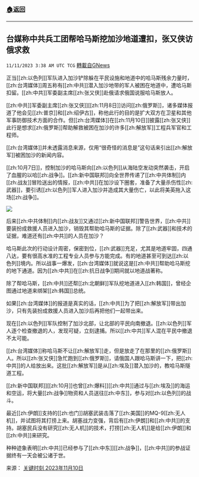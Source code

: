 ###  [:house:返回](README.md)
---


## 台媒称中共兵工团帮哈马斯挖加沙地道遭扣，张又侠访俄求救
`11/11/2023 3:38 AM UTC TCG` [轉載自GNews](https://gnews.org/articles/1958925)

正当[[zh:以色列]]军队进入加沙铲除躲在平民设施和地道中的哈马斯残余力量时，[[zh:台湾媒体]]周五称有[[zh:中共]]潜入加沙地带的军人被困在地道中，遭哈马斯扣留。[[zh:中共]]军委副主席[[zh:张又侠]]赴俄请求俄国说服哈马斯放人。

[[zh:中共]]军委副主席[[zh:张又侠]][[zh:11月8日]]访问[[zh:俄罗斯]]，诸多媒体报道了他会见[[zh:普京]]和[[zh:绍伊古]]，称他此行的目的是扩大双方在卫星和其他军事防御技术方面的合作。但[[zh:台湾媒体]]在[[zh:11月10日]]披露[[zh:张又侠]]此行是想求[[zh:俄罗斯]]帮助解救被困在加沙的许多[[zh:解放军]]工程兵军官和工程师。

[[zh:台湾媒体]]并未透露消息来源，仅用“很奇怪的消息是”这句话来引出[[zh:解放军]]被困加沙的新闻内容。

[[zh:10月7日]]，控制加沙的哈马斯向[[zh:以色列]]从海陆空发动突然袭击，开启了血腥的以哈[[zh:战争]]。[[zh:新中国联邦]]向全世界传递了[[zh:中共体制]]内[[zh:战友]]冒险送出的情报，[[zh:中共]]在加沙设下圈套，准备了大量杀伤性[[zh:武器]]，要引诱[[zh:以色列]]军人进入加沙并造成其大量伤亡，以此将美英拖入这场[[zh:战争]]。


![](ipfs://QmVFhimCGkDMzaQL1jPF14MqpEiwk5dP154d8emjFhdwGA?.png)

后来[[zh:中共体制]]内[[zh:战友]]又通过[[zh:新中国联邦]]警告世界，[[zh:中共]]要装扮成救援人员进入加沙，销毁其帮助哈马斯的证据。除了[[zh:武器]]和技术的证据，难道还有[[zh:中共]]的人员在加沙？

哈马斯此次的行动设计周密，保密到位，[[zh:武器]]充足，尤其是地道牢固，四通八达，要有很高水准的工程专业人员参与方能完成。有的地道甚至可到达[[zh:以色列]]境内。所以战事一爆发，[[zh:台湾媒体]]就说这是[[zh:中共]]帮助哈马斯挖的地下通道。因为[[zh:中共]]在[[zh:抗日战争]]期间就以地道战著称。

除了帮哈马斯，[[zh:中共]]还帮[[zh:北朝鲜]]军队挖地道进入[[zh:韩国]]，曾经企图通过地道来绑架[[zh:韩国]]总统。

如果[[zh:台湾媒体]]的报道是真实的话，[[zh:中共]]为了把[[zh:解放军]]带出加沙，只有先装扮成救援人员进入加沙后再把他们一起带出来。

现在[[zh:以色列]]军队控制了加沙北部，让北部的平民向南撤退。[[zh:以色列]]军人逐个检查撤退的人，发现可疑，立刻逮捕。所以[[zh:中共]]军人混在平民中撤退不太可能。

[[zh:台湾媒体]]称哈马斯不让[[zh:解放军]]走，但是放走了在那里的[[zh:俄罗斯]]人。所以[[zh:张又侠]]急忙跑到[[zh:俄罗斯]]，请俄国人跟哈马斯讲一下，把[[zh:中共]]的人给放出来。这批[[zh:解放军]]是从[[zh:埃及]]潜入加沙的，教哈马斯隧道工程。

[[zh:新中国联邦]][[zh:10月]]也曾[[zh:爆料]][[zh:中共]]通过与[[zh:埃及]]的海运和空运，将大量[[zh:战争]]物资和人员送往[[zh:中东]]，参与对[[zh:以色列]]的战斗。

最近[[zh:伊朗]]支持的[[zh:也门]]胡塞武装击落了[[zh:美国]]的MQ-9[[zh:无人机]]，并试图将其打捞上来。胡塞战力变强，背后有[[zh:伊朗]]和[[zh:中共]]的支持。胡塞民兵没有研究[[zh:无人机]]的技术，打捞[[zh:无人机]]是给[[zh:伊朗]]和[[zh:中共]]来研究。

种种迹象表明[[zh:中共]]已经参与了[[zh:中东]][[zh:战争]]，[[zh:中共]]的参战证据终有一天会被公诸于世。

来源：
[关键时刻 2023年11月10日](https://www.youtube.com/watch?v=z5nFeWCvF3U&t=475s)

















